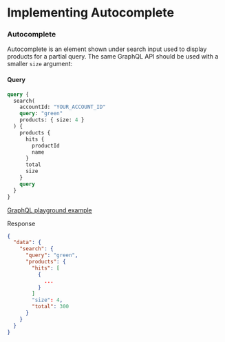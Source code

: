 # Implementing Autocomplete

### Autocomplete <a href="#autocomplete" id="autocomplete"></a>

Autocomplete is an element shown under search input used to display products for a partial query. The same GraphQL API should be used with a smaller `size` argument:

#### Query

```graphql
query {
  search(
    accountId: "YOUR_ACCOUNT_ID"
    query: "green"
    products: { size: 4 }
  ) {
    products {
      hits {
        productId
        name
      }
      total
      size
    }
    query
  }
}
```

[GraphQL playground example](https://search.nosto.com/v1/graphql?query=%7B%0A%20%20search\(accountId:%20%22YOUR\_ACCOUNT\_ID%22,%20query:%20%22green%22,%20products:%20%7Bsize:%204%7D\)%20%7B%0A%20%20%20%20products%20%7B%0A%20%20%20%20%20%20hits%20%7B%0A%20%20%20%20%20%20%20%20productId%0A%20%20%20%20%20%20%20%20name%0A%20%20%20%20%20%20%7D%0A%20%20%20%20%20%20total%0A%20%20%20%20%20%20size%0A%20%20%20%20%7D%0A%20%20%20%20query%0A%20%20%7D%0A%7D)

Response

```json
{
  "data": {
    "search": {
      "query": "green",
      "products": {
        "hits": [
          {
            ...
          }
        ]
        "size": 4,
        "total": 300
      }
    }
  }
}
```
